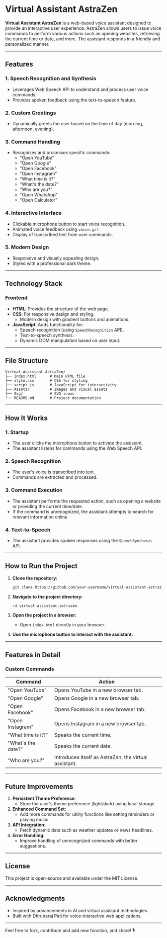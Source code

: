 # Virtual Assistant AstraZen

**Virtual Assistant AstraZen** is a web-based voice assistant designed to provide an interactive user experience. AstraZen allows users to issue voice commands to perform various actions such as opening websites, retrieving the current time or date, and more. The assistant responds in a friendly and personalized manner.

---

## Features

### 1. **Speech Recognition and Synthesis**
- Leverages Web Speech API to understand and process user voice commands.
- Provides spoken feedback using the text-to-speech feature.

### 2. **Custom Greetings**
- Dynamically greets the user based on the time of day (morning, afternoon, evening).

### 3. **Command Handling**
- Recognizes and processes specific commands:
  - "Open YouTube"
  - "Open Google"
  - "Open Facebook"
  - "Open Instagram"
  - "What time is it?"
  - "What's the date?"
  - "Who are you?"
  - "Open WhatsApp"
  - "Open Calculator"

### 4. **Interactive Interface**
- Clickable microphone button to start voice recognition.
- Animated voice feedback using `voice.gif`.
- Display of transcribed text from user commands.

### 5. **Modern Design**
- Responsive and visually appealing design.
- Styled with a professional dark theme.

---

## Technology Stack

### Frontend
- **HTML**: Provides the structure of the web page.
- **CSS**: For responsive design and styling.
  - Modern design with gradient buttons and animations.
- **JavaScript**: Adds functionality for:
  - Speech recognition (using `SpeechRecognition` API).
  - Text-to-speech synthesis.
  - Dynamic DOM manipulation based on user input.

---

## File Structure

```
Virtual-Assistant-AstraZen/
├── index.html      # Main HTML file
├── style.css       # CSS for styling
├── script.js       # JavaScript for interactivity
├── Assets/         # Images and visual assets
├── Svg/            # SVG icons
└── README.md       # Project documentation
```

---

## How It Works

### 1. **Startup**
- The user clicks the microphone button to activate the assistant.
- The assistant listens for commands using the Web Speech API.

### 2. **Speech Recognition**
- The user's voice is transcribed into text.
- Commands are extracted and processed.

### 3. **Command Execution**
- The assistant performs the requested action, such as opening a website or providing the current time/date.
- If the command is unrecognized, the assistant attempts to search for relevant information online.

### 4. **Text-to-Speech**
- The assistant provides spoken responses using the `SpeechSynthesis` API.

---

## How to Run the Project

1. **Clone the repository:**
   ```bash
   git clone https://github.com/your-username/virtual-assistant-astrazen.git
   ```

2. **Navigate to the project directory:**
   ```bash
   cd virtual-assistant-astrazen
   ```

3. **Open the project in a browser:**
   - Open `index.html` directly in your browser.

4. **Use the microphone button to interact with the assistant.**

---

## Features in Detail

### **Custom Commands**
| Command             | Action                                                                 |
|---------------------|----------------------------------------------------------------------|
| "Open YouTube"      | Opens YouTube in a new browser tab.                                  |
| "Open Google"       | Opens Google in a new browser tab.                                   |
| "Open Facebook"     | Opens Facebook in a new browser tab.                                 |
| "Open Instagram"    | Opens Instagram in a new browser tab.                                |
| "What time is it?"  | Speaks the current time.                                             |
| "What's the date?"  | Speaks the current date.                                             |
| "Who are you?"      | Introduces itself as AstraZen, the virtual assistant.                |

---

## Future Improvements

1. **Persistent Theme Preference**:
   - Store the user's theme preference (light/dark) using local storage.
2. **Enhanced Command Set**:
   - Add more commands for utility functions like setting reminders or playing music.
3. **API Integration**:
   - Fetch dynamic data such as weather updates or news headlines.
4. **Error Handling**:
   - Improve handling of unrecognized commands with better suggestions.

---

## License
This project is open-source and available under the MIT License.

---

## Acknowledgments
- Inspired by advancements in AI and virtual assistant technologies.
- Built with Dhrubaraj Pati for voice-interactive web applications.

---

Feel free to fork, contribute and add new function, and share! 🎙️

